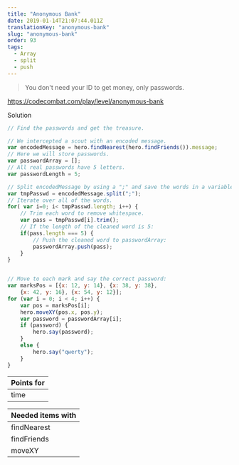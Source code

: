 ```yaml
---
title: "Anonymous Bank"
date: 2019-01-14T21:07:44.011Z
translationKey: "anonymous-bank"
slug: "anonymous-bank"
order: 93
tags:
  - Array
  - split
  - push
---
```


> You don't need your ID to get money, only passwords.

https://codecombat.com/play/level/anonymous-bank

Solution

```javascript
// Find the passwords and get the treasure.

// We intercepted a scout with an encoded message.
var encodedMessage = hero.findNearest(hero.findFriends()).message;
// Here we will store passwords.
var passwordArray = [];
// All real passwords have 5 letters.
var passwordLength = 5;

// Split encodedMessage by using a ";" and save the words in a variable.
var tmpPasswd = encodedMessage.split(";");
// Iterate over all of the words.
for( var i=0; i< tmpPasswd.length; i++) {
    // Trim each word to remove whitespace.
    var pass = tmpPasswd[i].trim();
    // If the length of the cleaned word is 5:
    if(pass.length === 5) {
        // Push the cleaned word to passwordArray:
        passwordArray.push(pass);
    }
}


// Move to each mark and say the correct password:
var marksPos = [{x: 12, y: 14}, {x: 38, y: 38},
    {x: 42, y: 16}, {x: 54, y: 12}];
for (var i = 0; i < 4; i++) {
    var pos = marksPos[i];
    hero.moveXY(pos.x, pos.y);
    var password = passwordArray[i];
    if (password) {
        hero.say(password);
    } 
    else {
        hero.say("qwerty");
    }
}

```

Points for |
--- |
time |

Needed items with |
--- |
findNearest |
findFriends |
moveXY |


